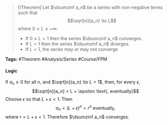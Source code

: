 >[!Theorem]
>Let $\dsumzinf a_n$ be a series with non-negative terms such that
>$$\sqrt[n]{a_n} \to L$$
> where $0 \le L \le +\infty$.
> - If $0\le L < 1$ then the series $\dsumzinf a_n$ converges.
> - If $L > 1$ then the series $\dsumzinf a_n$ diverges.
> - If $L = 1$, the series may or may not converge

**Tags:** #Theorem #Analysis/Series #Course/FPM

#### Logic
If $a_n\ge 0$ for all n, and $\sqrt[n]{a_n} \to L < 1$, then, for every $\epsilon$,
$$\sqrt[n]{a_n} < L + \epsilon \text{, eventually}$$
Choose $\epsilon$ so that $L + \epsilon < 1$. Then
$$a_n < (L + \epsilon)^n = r^n \text{ eventually,}$$where $r = L + \epsilon < 1$. Therefore $\dsumzinf a_n$ converges.